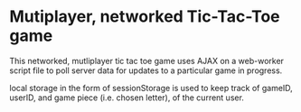 # Mutiplayer, networked Tic-Tac-Toe game

This networked, mutliplayer tic tac toe game uses AJAX on a web-worker script file to poll server data for updates to a particular game in progress.

local storage in the form of sessionStorage is used to keep track of gameID, userID, and game piece (i.e. chosen letter), of the current user.

